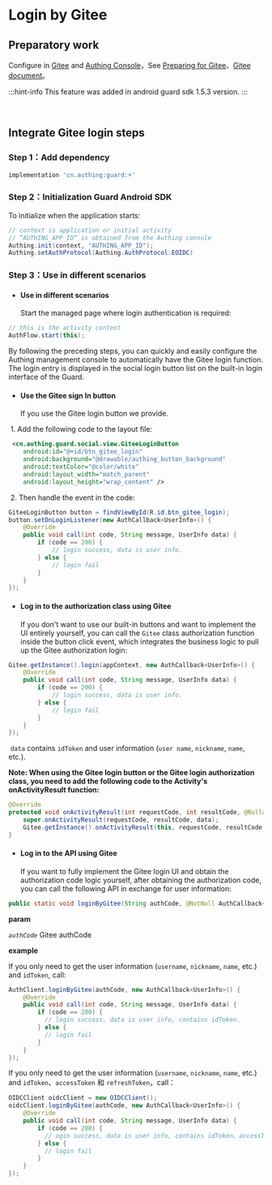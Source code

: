# Login by Gitee

<LastUpdated/>

## Preparatory work

Configure in [Gitee](https://gitee.com/oauth/applications) and [Authing Console](https://authing.cn/)，See [Preparing for  Gitee](../../../guides/connections/social/gitee-mobile/README.md)、[Gitee document](https://gitee.com/api/v5/oauth_doc#/list-item-2)。

:::hint-info
This feature was added in android guard sdk 1.5.3 version.
:::

<br>

## Integrate Gitee login steps

### Step 1：Add dependency

```groovy
implementation 'cn.authing:guard:+'
```

### Step 2：Initialization Guard Android SDK

To initialize when the application starts:

```java
// context is application or initial activity
// ”AUTHING_APP_ID“ is obtained from the Authing console
Authing.init(context, "AUTHING_APP_ID");
Authing.setAuthProtocol(Authing.AuthProtocol.EOIDC)
```

### Step 3：Use in different scenarios

- #### Use in different scenarios

  Start the managed page where login authentication is required:

```java
// this is the activity context
AuthFlow.start(this);
```

By following the preceding steps, you can quickly and easily configure the Authing management console to automatically have the Gitee login function. The login entry is displayed in the social login button list on the built-in login interface of the Guard.

- #### Use the Gitee sign In button

  If you use the Gitee login button we provide.

​		1. Add the following code to the layout file:

```xml
 <cn.authing.guard.social.view.GiteeLoginButton
    android:id="@+id/btn_gitee_login"
    android:background="@drawable/authing_button_background"
    android:textColor="@color/white"
    android:layout_width="match_parent"
    android:layout_height="wrap_content" />
```

​		2. Then handle the event in the code:

```java
GiteeLoginButton button = findViewById(R.id.btn_gitee_login);
button.setOnLoginListener(new AuthCallback<UserInfo>() {
    @Override
    public void call(int code, String message, UserInfo data) {
      	if (code == 200) {
        	// login success, data is user info.
       	} else {
        	// login fail
      	}
    }
});
```

- #### Log in to the authorization class using Gitee

  If you don't want to use our built-in buttons and want to implement the UI entirely yourself, you can call the `Gitee` class authorization function inside the button click event, which integrates the business logic to pull up the Gitee authorization login:

```java
Gitee.getInstance().login(appContext, new AuthCallback<UserInfo>() {
    @Override
    public void call(int code, String message, UserInfo data) {
        if (code == 200) {
        	// login success, data is user info.
       	} else {
        	// login fail
      	}
    }
});
```

​	`data` contains `idToken` and user information (`user name`, `nickname`, `name`, etc.).

**Note: When using the Gitee login button or the Gitee login authorization class, you need to add the following code to the Activity's onActivityResult function:**

```java
@Override
protected void onActivityResult(int requestCode, int resultCode, @Nullable Intent data) {
    super.onActivityResult(requestCode, resultCode, data);
    Gitee.getInstance().onActivityResult(this, requestCode, resultCode, data);
}
```

- #### Log in to the API using Gitee

  If you want to fully implement the Gitee login UI and obtain the authorization code logic yourself, after obtaining the authorization code, you can call the following API in exchange for user information:

```java
public static void loginByGitee(String authCode, @NotNull AuthCallback<UserInfo> callback)
```

**param**

*`authCode`* Gitee authCode

**example**

If you only need to get the user information (`username`, `nickname`, `name`, etc.) and `idToken`, call:

```java
AuthClient.loginByGitee(authCode, new AuthCallback<UserInfo>() {
    @Override
    public void call(int code, String message, UserInfo data) {
        if (code == 200) {
          // login success, data is user info, contains idToken.
        } else {
          // login fail
        }
    }
});
```

If you only need to get the user information (`username`, `nickname`, `name`, etc.) and `idToken`、`accessToken` 和 `refreshToken`，call：

```java
OIDCClient oidcClient = new OIDCClient();
oidcClient.loginByGitee(authCode, new AuthCallback<UserInfo>() {
    @Override
    public void call(int code, String message, UserInfo data) {
        if (code == 200) {
          // ogin success, data is user info, contains idToken、accessToken and refreshToken.
        } else {
          // login fail
        }
    }
});
```

